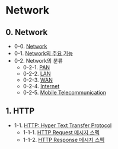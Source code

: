 # Network


## 0. Network
- 0-0. [Network]()
- 0-1. [Network의 주요 기능]()
- 0-2. Network의 분류
    - 0-2-1. [PAN]()
    - 0-2-2. [LAN]()
    - 0-2-3. [WAN]()
    - 0-2-4. [Internet]()
    - 0-2-5. [Mobile Telecommunication]()

## 1. HTTP

- 1-1. [HTTP: Hyper Text Transfer Protocol]()
    - 1-1-1. [HTTP Request 메시지 스펙]()
    - 1-1-2. [HTTP Response 메시지 스펙]()